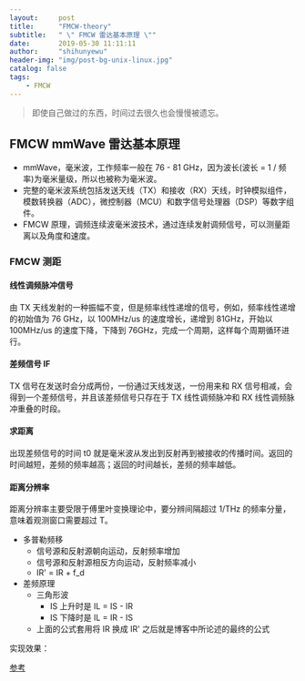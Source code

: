 ```yaml
---
layout:     post
title:      "FMCW-theory"
subtitle:   " \" FMCW 雷达基本原理 \""
date:       2019-05-30 11:11:11
author:     "shihunyewu"
header-img: "img/post-bg-unix-linux.jpg"
catalog: false
tags:
    - FMCW
---
```

> 即使自己做过的东西，时间过去很久也会慢慢被遗忘。

## FMCW mmWave 雷达基本原理
- mmWave，毫米波，工作频率一般在 76 - 81 GHz，因为波长(波长 = 1 / 频率)为毫米量级，所以也被称为毫米波。
- 完整的毫米波系统包括发送天线（TX）和接收（RX）天线，时钟模拟组件，模数转换器（ADC），微控制器（MCU）和数字信号处理器（DSP）等数字组件。
- FMCW 原理，调频连续波毫米波技术，通过连续发射调频信号，可以测量距离以及角度和速度。

### FMCW 测距
####  线性调频脉冲信号
由 TX 天线发射的一种振幅不变，但是频率线性递增的信号，例如，频率线性递增的初始值为 76 GHz，以 100MHz/us 的速度增长，递增到 81GHz，开始以 100MHz/us 的速度下降，下降到 76GHz，完成一个周期，这样每个周期循环进行。
####  差频信号 IF
TX 信号在发送时会分成两份，一份通过天线发送，一份用来和 RX 信号相减，会得到一个差频信号，并且该差频信号只存在于 TX 线性调频脉冲和 RX 线性调频脉冲重叠的时段。
####  求距离
出现差频信号的时间 t0 就是毫米波从发出到反射再到被接收的传播时间。返回的时间越短，差频的频率越高；返回的时间越长，差频的频率越低。
#### 距离分辨率
距离分辨率主要受限于傅里叶变换理论中，要分辨间隔超过 1/THz 的频率分量，意味着观测窗口需要超过 T。

- 多普勒频移
	- 信号源和反射源朝向运动，反射频率增加
	- 信号源和反射源相反方向运动，反射频率减小
	- IR' = IR + f_d
- 差频原理
    - 三角形波
        - IS 上升时是 IL = IS - IR
        - IS 下降时是 IL = IR - IS
	- 上面的公式套用将 IR 换成 IR' 之后就是博客中所论述的最终的公式

实现效果：


[参考](https://blog.csdn.net/qq_27158179/article/details/83148467)
